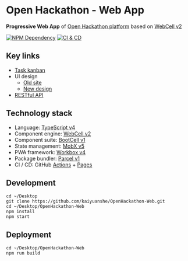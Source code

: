# Open Hackathon - Web App

**Progressive Web App** of [Open Hackathon platform][1] based on [WebCell v2][2]

[![NPM Dependency](https://david-dm.org/kaiyuanshe/OpenHackathon-Web.svg)][3]
[![CI & CD](https://github.com/kaiyuanshe/OpenHackathon-Web/workflows/CI%20&%20CD/badge.svg)][4]

## Key links

-   [Task kanban](https://github.com/kaiyuanshe/OpenHackathon-Web/projects/1?fullscreen=true)
-   UI design
    -   [Old site](https://hacking.kaiyuanshe.cn/)
    -   [New design](https://www.figma.com/file/HKPV8IB4kxrAVAuuSBZKd1/Open-Hackathon)
-   [RESTful API](https://github.com/kaiyuanshe/open-hackathon/wiki/Open-hackathon-Restful-API)

## Technology stack

-   Language: [TypeScript v4][5]
-   Component engine: [WebCell v2][6]
-   Component suite: [BootCell v1][7]
-   State management: [MobX v5][8]
-   PWA framework: [Workbox v4][9]
-   Package bundler: [Parcel v1][10]
-   CI / CD: GitHub [Actions][11] + [Pages][12]

## Development

```shell
cd ~/Desktop
git clone https://github.com/kaiyuanshe/OpenHackathon-Web.git
cd ~/Desktop/OpenHackathon-Web
npm install
npm start
```

## Deployment

```shell
cd ~/Desktop/OpenHackathon-Web
npm run build
```

[1]: https://hacking.kaiyuanshe.cn/
[2]: https://web-cell.dev/
[3]: https://david-dm.org/kaiyuanshe/OpenHackathon-Web
[4]: https://github.com/kaiyuanshe/OpenHackathon-Web/actions
[5]: https://typescriptlang.org
[6]: https://web-cell.dev/
[7]: https://bootstrap.web-cell.dev/
[8]: https://mobx.js.org
[9]: https://developers.google.com/web/tools/workbox
[10]: https://parceljs.org
[11]: https://github.com/features/actions
[12]: https://pages.github.com/
